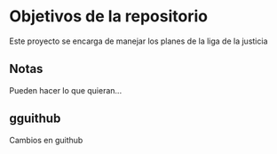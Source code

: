# Objetivos de la repositorio

Este proyecto se encarga de manejar los planes de la liga de la justicia


## Notas
Pueden hacer lo que quieran...

## gguithub
Cambios en guithub
